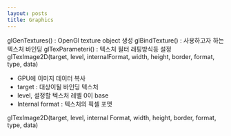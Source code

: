 ```yaml
---
layout: posts
title: Graphics
---
```

glGenTextures() : OpenGl texture object 생성
glBindTexture() : 사용하고자 하는 텍스처 바인딩
glTexParameteri() : 텍스처 필터 래핑방식등 설정
glTexImage2D(target, level, internalFormat, width, height, border, format, type, data)

- GPU에 이미지 데이터 복사
- target : 대상이될 바인딩 텍스처
- level, 설정할 텍스처 레벨 0이 base
- Internal format : 텍스처의 픽셀 포맷

glTexImage2D(target, level, internal Format, width, height, border, format, type, data)

